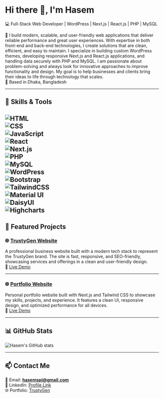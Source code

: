 # Hi there 👋, I'm Hasem  
💻 Full-Stack Web Developer | WordPress | Next.js | React.js | PHP | MySQL  

🚀 I build modern, scalable, and user-friendly web applications that deliver reliable performance and great user experiences. With expertise in both front-end and back-end technologies, I create solutions that are clean, efficient, and easy to maintain. I specialize in building custom WordPress themes, developing responsive Next.js and React.js applications, and handling data securely with PHP and MySQL. I am passionate about problem-solving and always look for innovative approaches to improve functionality and design. My goal is to help businesses and clients bring their ideas to life through technology that scales.  
📍 Based in Dhaka, Bangladesh  

---

## 🔧 Skills & Tools
![HTML](https://img.shields.io/badge/-HTML-orange?logo=html5&logoColor=white)  
![CSS](https://img.shields.io/badge/-CSS-blue?logo=css3&logoColor=white)  
![JavaScript](https://img.shields.io/badge/-JavaScript-yellow?logo=javascript&logoColor=black)  
![React](https://img.shields.io/badge/-React-blue?logo=react&logoColor=white)  
![Next.js](https://img.shields.io/badge/-Next.js-black?logo=next.js)  
![PHP](https://img.shields.io/badge/-PHP-777BB4?logo=php&logoColor=white)  
![MySQL](https://img.shields.io/badge/-MySQL-4479A1?logo=mysql&logoColor=white)  
![WordPress](https://img.shields.io/badge/-WordPress-21759B?logo=wordpress&logoColor=white)  
![Bootstrap](https://img.shields.io/badge/-Bootstrap-563D7C?logo=bootstrap&logoColor=white)  
![TailwindCSS](https://img.shields.io/badge/-TailwindCSS-38B2AC?logo=tailwind-css&logoColor=white)  
![Material UI](https://img.shields.io/badge/-Material--UI-0081CB?logo=mui&logoColor=white)  
![DaisyUI](https://img.shields.io/badge/-DaisyUI-5A0EF8?logo=daisyui&logoColor=white)  
![Highcharts](https://img.shields.io/badge/-Highcharts-1662B7?logo=highcharts&logoColor=white) 
---

## 📌 Featured Projects  

### 🌐 [TrustyGen Website](https://github.com/username/trustygen)  
A professional business website built with a modern tech stack to represent the TrustyGen brand. The site is fast, responsive, and SEO-friendly, showcasing services and offerings in a clean and user-friendly design.  
🔗 [Live Demo](https://trustygen.com/)  

---

### 🌐 [Portfolio Website](https://github.com/hasemspi/portfolio-nextjs)  
Personal portfolio website built with Next.js and Tailwind CSS to showcase my skills, projects, and experience. It features a clean UI, responsive design, and optimized performance for all devices.  
🔗 [Live Demo](https://portfolio-nextjs-one-zeta.vercel.app/)  

---

## 📊 GitHub Stats  
![Hasem's GitHub stats](https://github-readme-stats.vercel.app/api?username=hasemspi&show_icons=true&theme=tokyonight)  

---

## 📫 Contact Me  
📧 Email: **hasemspi@gmail.com**  
💼 LinkedIn: [Profile Link](https://linkedin.com/)  
🌐 Portfolio: [TrustyGen](https://trustygen.com/)  
